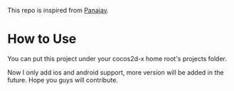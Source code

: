 This repo is inspired  from [Panajav](https://github.com/Panajev/rippleDemo).

# How to Use

You can put this project under your cocos2d-x home root's projects folder.

Now I only add ios and android support, more version will be added in the future. Hope you guys will contribute.
